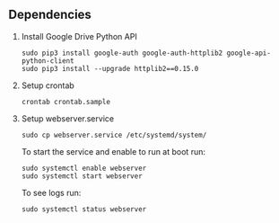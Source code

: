 
## Dependencies

1. Install Google Drive Python API
   ```
   sudo pip3 install google-auth google-auth-httplib2 google-api-python-client
   sudo pip3 install --upgrade httplib2==0.15.0
   ```
1. Setup crontab
   ```
   crontab crontab.sample
   ```

1. Setup webserver.service
   ```
   sudo cp webserver.service /etc/systemd/system/
   ```

   To start the service and enable to run at boot run:
   ```
   sudo systemctl enable webserver
   sudo systemctl start webserver
   ```
   
   To see logs run:
   ```
   sudo systemctl status webserver
   ```
